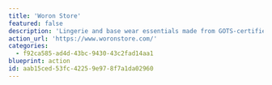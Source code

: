 ```yaml
---
title: 'Woron Store'
featured: false
description: 'Lingerie and base wear essentials made from GOTS-certified, antibacterial ''Lenzing Modal'' (Beech wood!) made from CO2-neutral FSC-certified native tree plantations.'
action_url: 'https://www.woronstore.com/'
categories:
  - f92ca585-ad4d-43bc-9430-43c2fad14aa1
blueprint: action
id: aab15ced-53fc-4225-9e97-8f7a1da02960
---
```

